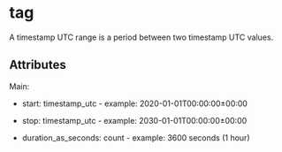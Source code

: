 # tag


A timestamp UTC range is a period between two timestamp UTC values.


## Attributes

Main:

  * start: timestamp_utc - example: 2020-01-01T00:00:00±00:00

  * stop: timestamp_utc - example: 2030-01-01T00:00:00±00:00

  * duration_as_seconds: count - example: 3600 seconds (1 hour)

